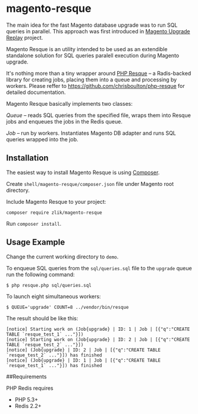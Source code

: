 # magento-resque

The main idea for the fast Magento database upgrade was to run SQL queries in parallel. This approach was first introduced in [Magento Upgrade Replay](https://github.com/magento-ecg/magento-upgrade-replay) project.

Magento Resque is an utility intended to be used as an extendible standalone solution for SQL queries paralell execution during Magento upgrade.

It's nothing more than a tiny wrapper around [PHP Resque](https://github.com/chrisboulton/php-resque) – a Radis-backed library for creating jobs, placing them into a queue and processing by workers. Please reffer to https://github.com/chrisboulton/php-resque for detailed documentation.

Magento Resque basically implements two classes:

*Queue* – reads SQL queries from the specified file, wraps them into Resque jobs and enqueues the jobs in the Redis queue.

*Job* – run by workers. Instantiates Magento DB adapter and runs SQL queries wrapped into the job.

## Installation

The easiest way to install Magento Resque is using [Composer](http://getcomposer.org/).

Create `shell/magento-resque/composer.json` file under Magento root directory.

Include Magento Resque to your project:

```
composer require zlik/magento-resque
```
Run `composer install`.

## Usage Example

Change the current working directory to `demo`.

To enqueue SQL queries from the `sql/queries.sql` file to the `upgrade` queue run the following command:
```
$ php resque.php sql/queries.sql
```
To launch eight simultaneous workers:
```
$ QUEUE='upgrade' COUNT=8 ../vendor/bin/resque
```
The result should be like this:
```
[notice] Starting work on (Job{upgrade} | ID: 1 | Job | [{"q":"CREATE TABLE `resque_test_1` ..."}])
[notice] Starting work on (Job{upgrade} | ID: 2 | Job | [{"q":"CREATE TABLE `resque_test_2` ..."}])
[notice] (Job{upgrade} | ID: 2 | Job | [{"q":"CREATE TABLE `resque_test_2` ..."}]) has finished
[notice] (Job{upgrade} | ID: 1 | Job | [{"q":"CREATE TABLE `resque_test_1` ..."}]) has finished

```

##Requirements

PHP Redis requires

* PHP 5.3+
* Redis 2.2+

